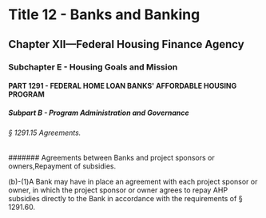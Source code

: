 
# Title 12 - Banks and Banking
## Chapter XII—Federal Housing Finance Agency
### Subchapter E - Housing Goals and Mission
#### PART 1291 - FEDERAL HOME LOAN BANKS' AFFORDABLE HOUSING PROGRAM
##### Subpart B - Program Administration and Governance
###### § 1291.15 Agreements.
####### Agreements between Banks and project sponsors or owners,Repayment of subsidies.

(b)-(1)A Bank may have in place an agreement with each project sponsor or owner, in which the project sponsor or owner agrees to repay AHP subsidies directly to the Bank in accordance with the requirements of § 1291.60.
